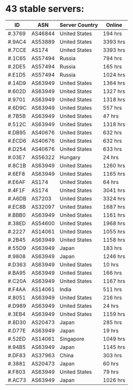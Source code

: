 # 43 stable servers:

| ID | ASN | Server Country | Online |
| ------ | ------ | ------ | ------ |
| #.3769 | AS46844 | United States | 194 hrs |
| #.9AC4 | AS53889 | United States | 3393 hrs |
| #.7CCE | AS174 | United States | 3393 hrs |
| #.1C65 | AS57494 | Russia | 794 hrs |
| #.2DE5 | AS57494 | Russia | 165 hrs |
| #.E1D5 | AS57494 | Russia | 1024 hrs |
| #.14D9 | AS63949 | United States | 1364 hrs |
| #.602D | AS63949 | United States | 1327 hrs |
| #.9701 | AS63949 | United States | 1318 hrs |
| #.6D9C | AS63949 | United States | 557 hrs |
| #.7B5B | AS63949 | United States | 47 hrs |
| #.512C | AS63949 | United States | 1318 hrs |
| #.DB95 | AS40676 | United States | 632 hrs |
| #.ECD6 | AS40676 | United States | 632 hrs |
| #.D254 | AS40676 | United States | 633 hrs |
| #.03E7 | AS56322 | Hungary | 24 hrs |
| #.8C1B | AS63949 | United States | 1260 hrs |
| #.6EF8 | AS63949 | United States | 1165 hrs |
| #.E6AF | AS174 | United States | 64 hrs |
| #.4F1F | AS174 | United States | 3041 hrs |
| #.A6DB | AS7203 | United States | 3324 hrs |
| #.EC8B | AS32097 | United States | 1687 hrs |
| #.BBB0 | AS63949 | United States | 1161 hrs |
| #.38ED | AS54600 | United States | 1968 hrs |
| #.2227 | AS14061 | United States | 1055 hrs |
| #.2B45 | AS63949 | United States | 1158 hrs |
| #.55D9 | AS63949 | Japan | 183 hrs |
| #.9808 | AS63949 | Japan | 1246 hrs |
| #.D363 | AS63949 | United States | 10 hrs |
| #.BA95 | AS63949 | United States | 166 hrs |
| #.C20A | AS63949 | United States | 1167 hrs |
| #.F4AA | AS14061 | India | 511 hrs |
| #.8051 | AS63949 | United States | 216 hrs |
| #.D989 | AS63949 | United States | 24 hrs |
| #.3EB4 | AS63949 | United States | 1159 hrs |
| #.8D30 | AS20473 | Japan | 285 hrs |
| #.D77E | AS63949 | Japan | 19 hrs |
| #.52ED | AS14061 | Singapore | 1049 hrs |
| #.94B5 | AS63949 | Japan | 1145 hrs |
| #.DF83 | AS37963 | China | 303 hrs |
| #.3881 | AS20473 | Japan | 60 hrs |
| #.F803 | AS63949 | United States | 79 hrs |
| #.AC73 | AS63949 | Japan | 1026 hrs |

